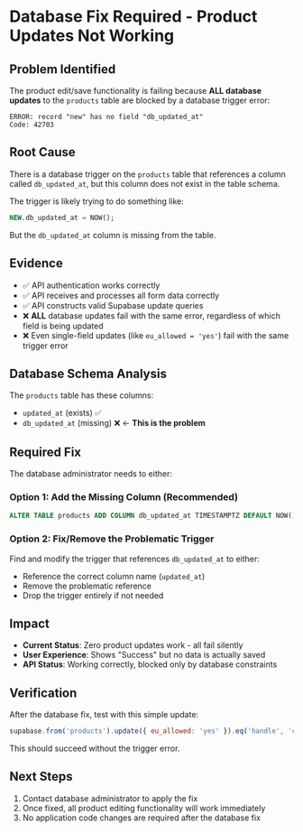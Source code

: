 # Database Fix Required - Product Updates Not Working

## Problem Identified
The product edit/save functionality is failing because **ALL database updates** to the `products` table are blocked by a database trigger error:

```
ERROR: record "new" has no field "db_updated_at"
Code: 42703
```

## Root Cause
There is a database trigger on the `products` table that references a column called `db_updated_at`, but this column does not exist in the table schema.

The trigger is likely trying to do something like:
```sql
NEW.db_updated_at = NOW();
```

But the `db_updated_at` column is missing from the table.

## Evidence
- ✅ API authentication works correctly
- ✅ API receives and processes all form data correctly  
- ✅ API constructs valid Supabase update queries
- ❌ **ALL** database updates fail with the same error, regardless of which field is being updated
- ❌ Even single-field updates (like `eu_allowed = 'yes'`) fail with the same trigger error

## Database Schema Analysis
The `products` table has these columns:
- `updated_at` (exists) ✅
- `db_updated_at` (missing) ❌ <- **This is the problem**

## Required Fix
The database administrator needs to either:

### Option 1: Add the Missing Column (Recommended)
```sql
ALTER TABLE products ADD COLUMN db_updated_at TIMESTAMPTZ DEFAULT NOW();
```

### Option 2: Fix/Remove the Problematic Trigger
Find and modify the trigger that references `db_updated_at` to either:
- Reference the correct column name (`updated_at`)
- Remove the problematic reference
- Drop the trigger entirely if not needed

## Impact
- **Current Status**: Zero product updates work - all fail silently
- **User Experience**: Shows "Success" but no data is actually saved
- **API Status**: Working correctly, blocked only by database constraints

## Verification
After the database fix, test with this simple update:
```javascript
supabase.from('products').update({ eu_allowed: 'yes' }).eq('handle', 'creatine-monohydrate')
```

This should succeed without the trigger error.

## Next Steps
1. Contact database administrator to apply the fix
2. Once fixed, all product editing functionality will work immediately
3. No application code changes are required after the database fix